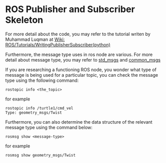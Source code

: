# ROS Publisher and Subscriber Skeleton
For more detail about the code, you may refer to the tutorial writen by  Muhammad Luqman at
[Wiki: ROS/Tutorials/WritingPublisherSubscriber(python)](http://wiki.ros.org/ROS/Tutorials/WritingPublisherSubscriber%28python%29)

Furthermore, the message type uses in ros node are various. For more detail about message type, you may refer to [std_msgs](http://wiki.ros.org/std_msgs) and [common_msgs](https://wiki.ros.org/common_msgs) 

If you are researching a functioning ROS node, you wonder what type of message is being used for a particular topic, you can check the message type using the following command:
```
rostopic info <the_topic>
```
for example
```
rostopic info /turtle1/cmd_vel
Type: geometry_msgs/Twist
```

Furthermore, you can also determine the data structure of the relevant message type using the command below:
```
rosmsg show <message-type>
```
for example
```
rosmsg show geometry_msgs/Twist
```
